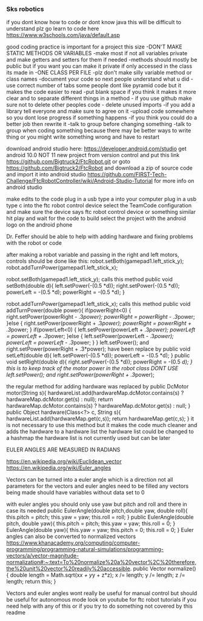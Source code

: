 ### Sks robotics

if you dont know how to code or dont know java this will be difficult to understand plz go learn to code here
https://www.w3schools.com/java/default.asp

good coding practice is important for a project this size
    -DON'T MAKE STATIC METHODS OR VARIABLES
    -make most if not all variables private and make getters and setters for them if needed
    -methods should mostly be public but if you want you can make it private if only accessed in the class its made in
    -ONE CLASS PER FILE
    -plz don't make silly variable method or class names
    -document your code so next people understand what u did
    - use correct number of tabs some people dont like pyramid code but it makes the code easier to read
    -put blank space if you think it makes it more clear and to separate different things in a method
    - if you use github make sure not to delete other peoples code
    - delete unused imports
    -if you add a library tell everyone and make sure to agree on it
    -upload code somewhere so you dont lose progress if something happens
    -if you think you could do a better job then rewrite it
    -talk to group before changing something
    -talk to group when coding something because there may be better ways to write thing or you might write something wrong and have to restart


download android studio here:
https://developer.android.com/studio
get android 10.0 NOT 11
new project from version control and put this link https://github.com/Bigtruck2/FtcRobot.git
or goto https://github.com/Bigtruck2/FtcRobot and download a zip of source code and import it into android studio
https://github.com/FIRST-Tech-Challenge/FtcRobotController/wiki/Android-Studio-Tutorial for more info on android studio

make edits to the code 
plug in a usb type a into your computer
plug in a usb type c into the ftc robot control device
select the TeamCode configuration and make sure the device says ftc robot control device or something similar
hit play and wait for the code to build
select the project with the android logo on the android phone

Dr. Feffer should be able to help with adding hardware and fixing problems with the robot or code

after making a robot variable and passing in the right and left motors, controls should be done like this:
robot.setBoth(gamepad1.left_stick_y);
robot.addTurnPower(gamepad1.left_stick_x);

robot.setBoth(gamepad1.left_stick_y); calls this method
public void setBoth(double d){
    left.setPower(-(0.5 *d));
    right.setPower(-(0.5 *d));
    powerLeft = -(0.5 *d);
    powerRight = -(0.5 *d);
}

robot.addTurnPower(gamepad1.left_stick_x); calls this method
public void addTurnPower(double power){
    if(powerRight<0) {
        right.setPower(powerRight - .3*power);
        powerRight = powerRight - .3*power;
    }else {
        right.setPower(powerRight + .3*power);
        powerRight = powerRight + .3*power;
    }
    if(powerLeft<0) {
        left.setPower(powerLeft + .3*power);
        powerLeft = powerLeft + .3*power;
    }else {
        left.setPower(powerLeft - .3*power);
        powerLeft = powerLeft - .3*power;
    }
}
left.setPower(); and right.setPower(powerRight + .3*power); have been replace by
public void setLeft(double d){
    left.setPower(-(0.5 *d));
    powerLeft = -(0.5 *d);
}
public void setRight(double d){
    right.setPower(-(0.5 *d));
    powerRight = -(0.5 *d);
}
this is to keep track of the motor power in the robot class DONT USE left.setPower(); and right.setPower(powerRight + .3*power);

the regular method for adding hardware was replaced by
public DcMotor motor(String s){
    hardwareList.add(hardwareMap.dcMotor.contains(s) ? hardwareMap.dcMotor.get(s) : null);
    return hardwareMap.dcMotor.contains(s) ? hardwareMap.dcMotor.get(s) : null;
}
public Object hardware(Class<?> c, String s){
    hardwareList.add(hardwareMap.get(c,s));
    return hardwareMap.get(c,s);
}
it is not necessary to use this method but it makes the code much cleaner and adds the hardware to a hardware list
the hardware list could be changed to a hashmap 
the hardware list is not currently used but can be later

EULER ANGLES ARE MEASURED IN RADIANS

https://en.wikipedia.org/wiki/Euclidean_vector
https://en.wikipedia.org/wiki/Euler_angles

Vectors can be turned into a euler angle which is a direction
not all parameters for the vectors and euler angles need to be filled
any vectors being made should have variables without data set to 0

with euler angles you should only use yaw but pitch and roll and there in case its needed
public EulerAngle(double pitch,double yaw, double roll){
    this.pitch = pitch;
    this.yaw = yaw;
    this.roll = roll;
}
public EulerAngle(double pitch, double yaw){
    this.pitch = pitch;
    this.yaw = yaw;
    this.roll = 0;
}
EulerAngle(double yaw){
    this.yaw = yaw;
    this.pitch = 0;
    this.roll = 0;
}
Euler angles can also be converted to normalized vectors
https://www.khanacademy.org/computing/computer-programming/programming-natural-simulations/programming-vectors/a/vector-magnitude-normalization#:~:text=To%20normalize%20a%20vector%2C%20therefore,the%20unit%20vector%20readily%20accessible.
public Vector normalize(){
    double length = Math.sqrt(x*x + y*y + z*z);
    x /= length;
    y /= length;
    z /= length;
    return this;
}

Vectors and euler angles wont really be useful for manual control but should be useful for autonomous mode
look on youtube for ftc robot tutorials if you need help with any of this or if you try to do something not covered by this readme
